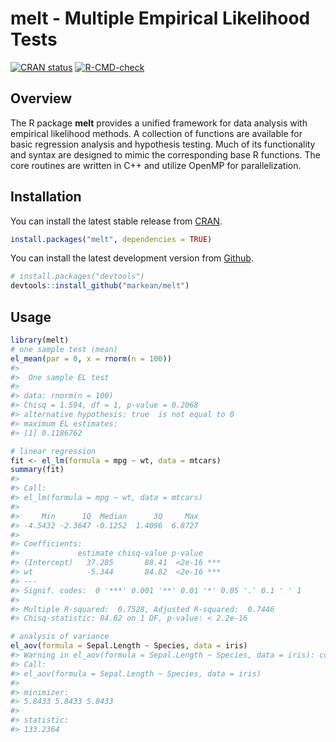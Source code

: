 
<!-- README.md is generated from README.Rmd. Please edit that file -->

# melt - Multiple Empirical Likelihood Tests

<!-- badges: start -->

[![CRAN
status](https://www.r-pkg.org/badges/version/melt)](https://CRAN.R-project.org/package=melt)
[![R-CMD-check](https://github.com/markean/melt/actions/workflows/R-CMD-check.yaml/badge.svg)](https://github.com/markean/melt/actions/workflows/R-CMD-check.yaml)
<!-- badges: end -->

## Overview

The R package **melt** provides a unified framework for data analysis
with empirical likelihood methods. A collection of functions are
available for basic regression analysis and hypothesis testing. Much of
its functionality and syntax are designed to mimic the corresponding
base R functions. The core routines are written in C++ and utilize
OpenMP for parallelization.

## Installation

You can install the latest stable release from
[CRAN](https://cran.r-project.org/package=melt).

``` r
install.packages("melt", dependencies = TRUE)
```

You can install the latest development version from
[Github](https://github.com/markean/melt).

``` r
# install.packages("devtools")
devtools::install_github("markean/melt")
```

## Usage

``` r
library(melt)
# one sample test (mean)
el_mean(par = 0, x = rnorm(n = 100))
#> 
#>  One sample EL test
#> 
#> data: rnorm(n = 100)
#> Chisq = 1.594, df = 1, p-value = 0.2068
#> alternative hypothesis: true  is not equal to 0
#> maximum EL estimates:
#> [1] 0.1186762

# linear regression
fit <- el_lm(formula = mpg ~ wt, data = mtcars)
summary(fit)
#> 
#> Call:
#> el_lm(formula = mpg ~ wt, data = mtcars)
#> 
#>     Min      1Q  Median      3Q     Max 
#> -4.5432 -2.3647 -0.1252  1.4096  6.8727 
#> 
#> Coefficients:
#>             estimate chisq-value p-value    
#> (Intercept)   37.285       88.41  <2e-16 ***
#> wt            -5.344       84.82  <2e-16 ***
#> ---
#> Signif. codes:  0 '***' 0.001 '**' 0.01 '*' 0.05 '.' 0.1 ' ' 1
#> 
#> Multiple R-squared:  0.7528, Adjusted R-squared:  0.7446 
#> Chisq-statistic: 84.82 on 1 DF, p-value: < 2.2e-16

# analysis of variance
el_aov(formula = Sepal.Length ~ Species, data = iris)
#> Warning in el_aov(formula = Sepal.Length ~ Species, data = iris): convergence failed
#> Call:
#> el_aov(formula = Sepal.Length ~ Species, data = iris)
#> 
#> minimizer:
#> 5.8433 5.8433 5.8433
#> 
#> statistic:
#> 133.2364
```
